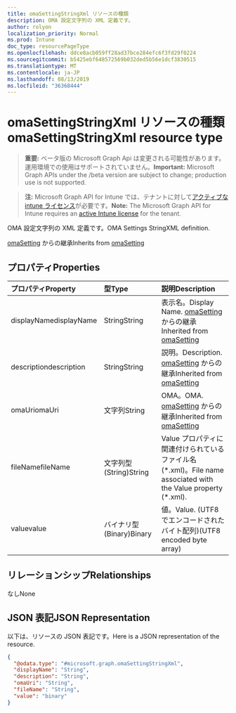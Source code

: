 ```yaml
---
title: omaSettingStringXml リソースの種類
description: OMA 設定文字列の XML 定義です。
author: rolyon
localization_priority: Normal
ms.prod: Intune
doc_type: resourcePageType
ms.openlocfilehash: ddce8acb059ff28ad37bce284efc6f3fd29f0224
ms.sourcegitcommit: b5425ebf648572569b032ded5b56e1dcf3830515
ms.translationtype: MT
ms.contentlocale: ja-JP
ms.lasthandoff: 08/13/2019
ms.locfileid: "36368444"
---
```

# <a name="omasettingstringxml-resource-type"></a><span data-ttu-id="198bf-103">omaSettingStringXml リソースの種類</span><span class="sxs-lookup"><span data-stu-id="198bf-103">omaSettingStringXml resource type</span></span>

> <span data-ttu-id="198bf-104">**重要:** ベータ版の Microsoft Graph Api は変更される可能性があります。運用環境での使用はサポートされていません。</span><span class="sxs-lookup"><span data-stu-id="198bf-104">**Important:** Microsoft Graph APIs under the /beta version are subject to change; production use is not supported.</span></span>

> <span data-ttu-id="198bf-105">**注:** Microsoft Graph API for Intune では、テナントに対して[アクティブな intune ライセンス](https://go.microsoft.com/fwlink/?linkid=839381)が必要です。</span><span class="sxs-lookup"><span data-stu-id="198bf-105">**Note:** The Microsoft Graph API for Intune requires an [active Intune license](https://go.microsoft.com/fwlink/?linkid=839381) for the tenant.</span></span>

<span data-ttu-id="198bf-106">OMA 設定文字列の XML 定義です。</span><span class="sxs-lookup"><span data-stu-id="198bf-106">OMA Settings StringXML definition.</span></span>


<span data-ttu-id="198bf-107">[omaSetting](../resources/intune-deviceconfig-omasetting.md) からの継承</span><span class="sxs-lookup"><span data-stu-id="198bf-107">Inherits from [omaSetting](../resources/intune-deviceconfig-omasetting.md)</span></span>

## <a name="properties"></a><span data-ttu-id="198bf-108">プロパティ</span><span class="sxs-lookup"><span data-stu-id="198bf-108">Properties</span></span>
|<span data-ttu-id="198bf-109">プロパティ</span><span class="sxs-lookup"><span data-stu-id="198bf-109">Property</span></span>|<span data-ttu-id="198bf-110">型</span><span class="sxs-lookup"><span data-stu-id="198bf-110">Type</span></span>|<span data-ttu-id="198bf-111">説明</span><span class="sxs-lookup"><span data-stu-id="198bf-111">Description</span></span>|
|:---|:---|:---|
|<span data-ttu-id="198bf-112">displayName</span><span class="sxs-lookup"><span data-stu-id="198bf-112">displayName</span></span>|<span data-ttu-id="198bf-113">String</span><span class="sxs-lookup"><span data-stu-id="198bf-113">String</span></span>|<span data-ttu-id="198bf-114">表示名。</span><span class="sxs-lookup"><span data-stu-id="198bf-114">Display Name.</span></span> <span data-ttu-id="198bf-115">[omaSetting](../resources/intune-deviceconfig-omasetting.md) からの継承</span><span class="sxs-lookup"><span data-stu-id="198bf-115">Inherited from [omaSetting](../resources/intune-deviceconfig-omasetting.md)</span></span>|
|<span data-ttu-id="198bf-116">description</span><span class="sxs-lookup"><span data-stu-id="198bf-116">description</span></span>|<span data-ttu-id="198bf-117">String</span><span class="sxs-lookup"><span data-stu-id="198bf-117">String</span></span>|<span data-ttu-id="198bf-118">説明。</span><span class="sxs-lookup"><span data-stu-id="198bf-118">Description.</span></span> <span data-ttu-id="198bf-119">[omaSetting](../resources/intune-deviceconfig-omasetting.md) からの継承</span><span class="sxs-lookup"><span data-stu-id="198bf-119">Inherited from [omaSetting](../resources/intune-deviceconfig-omasetting.md)</span></span>|
|<span data-ttu-id="198bf-120">omaUri</span><span class="sxs-lookup"><span data-stu-id="198bf-120">omaUri</span></span>|<span data-ttu-id="198bf-121">文字列</span><span class="sxs-lookup"><span data-stu-id="198bf-121">String</span></span>|<span data-ttu-id="198bf-122">OMA。</span><span class="sxs-lookup"><span data-stu-id="198bf-122">OMA.</span></span> <span data-ttu-id="198bf-123">[omaSetting](../resources/intune-deviceconfig-omasetting.md) からの継承</span><span class="sxs-lookup"><span data-stu-id="198bf-123">Inherited from [omaSetting](../resources/intune-deviceconfig-omasetting.md)</span></span>|
|<span data-ttu-id="198bf-124">fileName</span><span class="sxs-lookup"><span data-stu-id="198bf-124">fileName</span></span>|<span data-ttu-id="198bf-125">文字列型 (String)</span><span class="sxs-lookup"><span data-stu-id="198bf-125">String</span></span>|<span data-ttu-id="198bf-126">Value プロパティに関連付けられているファイル名 (\*.xml)。</span><span class="sxs-lookup"><span data-stu-id="198bf-126">File name associated with the Value property (\*.xml).</span></span>|
|<span data-ttu-id="198bf-127">value</span><span class="sxs-lookup"><span data-stu-id="198bf-127">value</span></span>|<span data-ttu-id="198bf-128">バイナリ型 (Binary)</span><span class="sxs-lookup"><span data-stu-id="198bf-128">Binary</span></span>|<span data-ttu-id="198bf-129">値。</span><span class="sxs-lookup"><span data-stu-id="198bf-129">Value.</span></span> <span data-ttu-id="198bf-130">(UTF8 でエンコードされたバイト配列)</span><span class="sxs-lookup"><span data-stu-id="198bf-130">(UTF8 encoded byte array)</span></span>|

## <a name="relationships"></a><span data-ttu-id="198bf-131">リレーションシップ</span><span class="sxs-lookup"><span data-stu-id="198bf-131">Relationships</span></span>
<span data-ttu-id="198bf-132">なし</span><span class="sxs-lookup"><span data-stu-id="198bf-132">None</span></span>

## <a name="json-representation"></a><span data-ttu-id="198bf-133">JSON 表記</span><span class="sxs-lookup"><span data-stu-id="198bf-133">JSON Representation</span></span>
<span data-ttu-id="198bf-134">以下は、リソースの JSON 表記です。</span><span class="sxs-lookup"><span data-stu-id="198bf-134">Here is a JSON representation of the resource.</span></span>
<!-- {
  "blockType": "resource",
  "@odata.type": "microsoft.graph.omaSettingStringXml"
}
-->
``` json
{
  "@odata.type": "#microsoft.graph.omaSettingStringXml",
  "displayName": "String",
  "description": "String",
  "omaUri": "String",
  "fileName": "String",
  "value": "binary"
}
```



